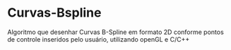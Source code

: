 # Curvas-Bspline
Algoritmo que desenhar Curvas B-Spline em formato 2D conforme pontos de controle inseridos pelo usuário, utilizando openGL e C/C++
